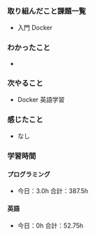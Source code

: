 ### 取り組んだこと課題一覧
- 入門 Docker
### わかったこと
- 
### 次やること
- Docker  英語学習
### 感じたこと
- なし
### 学習時間
#### プログラミング
- 今日：3.0h 合計：387.5h
#### 英語
- 今日：0h 合計：52.75h